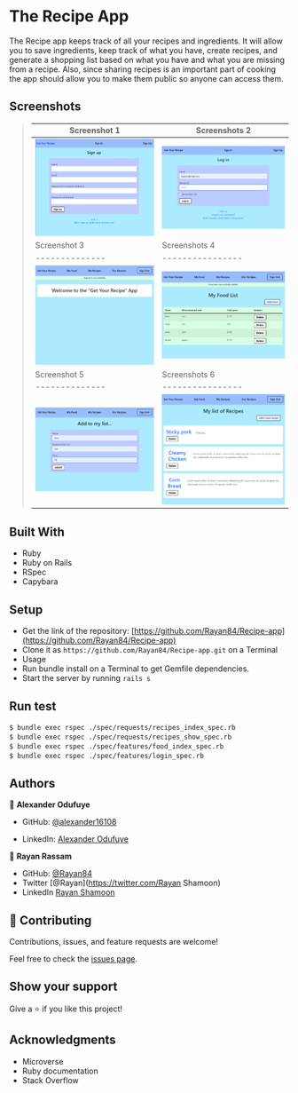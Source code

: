 # The Recipe App

The Recipe app keeps track of all your recipes and ingredients. It will allow you to save ingredients, keep track of what you have, create recipes, and generate a shopping list based on what you have and what you are missing from a recipe. Also, since sharing recipes is an important part of cooking the app should allow you to make them public so anyone can access them.

## Screenshots

> |Screenshot 1|Screenshots 2|
> |--------------|----------------|
> |![Screenshot](./images/Screenshot1.png)|![Screenshot](./images/Screenshot2.png)|!
> |Screenshot 3|Screenshots 4|
> |--------------|----------------|
> |![Screenshot](./images/Screenshot3.png)|![Screenshot](./images/Screenshot4.png)|!
> |Screenshot 5|Screenshots 6|
> |--------------|----------------|
> |![Screenshot](./images/Screenshot5.png)|![Screenshot](./images/Screenshot6.png)|!

## Built With
- Ruby
- Ruby on Rails
- RSpec
- Capybara
  
## Setup
- Get the link of the repository: [https://github.com/Rayan84/Recipe-app](https://github.com/Rayan84/Recipe-app)
- Clone it as `https://github.com/Rayan84/Recipe-app.git` on a Terminal
- Usage
- Run bundle install on a Terminal to get Gemfile dependencies.
- Start the server by running `rails s`
  

## Run test

```bash
$ bundle exec rspec ./spec/requests/recipes_index_spec.rb
$ bundle exec rspec ./spec/requests/recipes_show_spec.rb
$ bundle exec rspec ./spec/features/food_index_spec.rb
$ bundle exec rspec ./spec/features/login_spec.rb
```


## Authors

👤 **Alexander Odufuye**

- GitHub: [@alexander16108](https://github.com/alexander16108)

- LinkedIn: [Alexander Odufuye](https://www.linkedin.com/in/codingrex/)

👤 **Rayan Rassam**

- GitHub: [@Rayan84](https://github.com/Rayan84)
- Twitter [@Rayan](https://twitter.com/Rayan Shamoon)
- LinkedIn [Rayan Shamoon](https://www.linkedin.com/in/Rayan-Shamoon/)

## 🤝 Contributing

Contributions, issues, and feature requests are welcome!

Feel free to check the [issues page](https://github.com/rayan84/Recipe-app/issues).

## Show your support

Give a ⭐️ if you like this project!

## Acknowledgments
- Microverse
- Ruby documentation
- Stack Overflow

